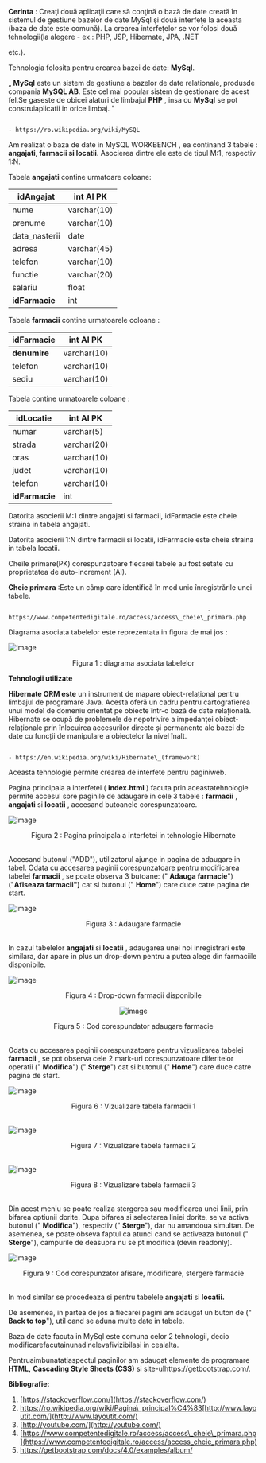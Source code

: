 **Cerinta** : Creaţi două aplicaţii care să conţină o bază de date creată în sistemul de gestiune bazelor de date MySql şi două interfeţe la aceasta (baza de date este comună). La crearea interfeţelor se vor folosi două tehnologii(la alegere - ex.: PHP, JSP, Hibernate, JPA, .NET

etc.).

Tehnologia folosita pentru crearea bazei de date: **MySql**.

„ **MySql** este un sistem de gestiune a bazelor de date relationale, produsde compania **MySQL AB**. Este cel mai popular sistem de gestionare de acest fel.Se gaseste de obicei alaturi de limbajul **PHP** , insa cu **MySql** se pot construiaplicatii in orice limbaj. "

                                                                                              - https://ro.wikipedia.org/wiki/MySQL

Am realizat o baza de date in MySQL WORKBENCH , ea continand 3 tabele : **angajati, farmacii si locatii**. Asocierea dintre ele este de tipul M:1, respectiv 1:N.

Tabela **angajati** contine urmatoare coloane:

| **idAngajat** | int AI PK |
| --- | --- |
| nume | varchar(10) |
| prenume | varchar(10) |
| data\_nasterii | date |
| adresa | varchar(45) |
| telefon | varchar(10) |
| functie | varchar(20) |
| salariu | float |
| **idFarmacie** | int |

Tabela **farmacii** contine urmatoarele coloane :

| **idFarmacie** | int AI PK |
| --- | --- |
| **denumire** | varchar(10) |
| telefon | varchar(10) |
| sediu | varchar(10) |

Tabela contine urmatoarele coloane :

| **idLocatie** | int AI PK |
| --- | --- |
| numar | varchar(5) |
| strada | varchar(20) |
| oras | varchar(10) |
| judet | varchar(10) |
| telefon | varchar(10) |
| **idFarmacie** | int |

Datorita asocierii M:1 dintre angajati si farmacii, idFarmacie este cheie straina in tabela angajati.

Datorita asocierii 1:N dintre farmacii si locatii, idFarmacie este cheie straina in tabela locatii.

Cheile primare(PK) corespunzatoare fiecarei tabele au fost setate cu proprietatea de auto-increment (AI).

**Cheie primara** :Este un câmp care identifică în mod unic înregistrările unei tabele.

                                                            - https://www.competentedigitale.ro/access/access\_cheie\_primara.php

Diagrama asociata tabelelor este reprezentata in figura de mai jos :

![image](https://github.com/popastefania77/portfolio/assets/137763813/b5afc161-d0e0-4410-9df9-cf8ab07b837b)

<div align="center">
    Figura 1 : diagrama asociata tabelelor
</div>

**Tehnologii utilizate**

**Hibernate ORM este** un instrument de mapare obiect-relațional pentru limbajul de programare Java. Acesta oferă un cadru pentru cartografierea unui model de domeniu orientat pe obiecte într-o bază de date relațională. Hibernate se ocupă de problemele de nepotrivire a impedanței obiect-relaționale prin înlocuirea accesurilor directe și permanente ale bazei de date cu funcții de manipulare a obiectelor la nivel înalt.

                                                                           - https://en.wikipedia.org/wiki/Hibernate\_(framework)

Aceasta tehnologie permite crearea de interfete pentru paginiweb.

Pagina principala a interfetei ( **index.html** ) facuta prin aceastatehnologie permite accesul spre paginile de adaugare in cele 3 tabele : **farmacii** , **angajati** si **locatii** , accesand butoanele corespunzatoare.

![image](https://github.com/popastefania77/portfolio/assets/137763813/289a0729-ca28-499d-a32e-4024e15d7d8b)



<div align="center">
    Figura 2 : Pagina principala a interfetei in tehnologie Hibernate
</div>
<br>


Accesand butonul ("ADD"), utilizatorul ajunge in pagina de adaugare in tabel. Odata cu accesarea paginii corespunzatoare pentru modificarea tabelei **farmacii** , se poate observa 3 butoane: (" **Adauga farmacie**") ("**Afiseaza farmacii")** cat si butonul (" **Home**") care duce catre pagina de start.

![image](https://github.com/popastefania77/portfolio/assets/137763813/0431bc69-d4f8-4520-99a8-1238854c1bba)


<div align="center">
Figura 3 : Adaugare farmacie
</div>
<br>

In cazul tabelelor **angajati** si **locatii** , adaugarea unei noi inregistrari este similara, dar apare in plus un drop-down pentru a putea alege din farmaciile disponibile.

![image](https://github.com/popastefania77/portfolio/assets/137763813/968380c0-e5fc-4793-9e06-cf2d53e192d0)


<div align="center">
Figura 4 : Drop-down farmacii disponibile

![image](https://github.com/popastefania77/portfolio/assets/137763813/9191aa76-b43a-4868-af95-65e6ab15d2c8)
<br>
</div>



<div align="center">
Figura 5 : Cod corespundator adaugare farmacie
</div>
<br>

Odata cu accesarea paginii corespunzatoare pentru vizualizarea tabelei **farmacii** , se pot observa cele 2 mark-uri corespunzatoare diferitelor operatii (" **Modifica**") (" **Sterge**") cat si butonul (" **Home**") care duce catre pagina de start.

![image](https://github.com/popastefania77/portfolio/assets/137763813/a252a4d6-dd3f-4266-af4f-7941172b9cb1)


<div align="center">
Figura 6 : Vizualizare tabela farmacii 1
</div>
<br>


![image](https://github.com/popastefania77/portfolio/assets/137763813/18a3412b-878e-4b1a-8ee5-00207edc3cc9)


<div align="center">
Figura 7 : Vizualizare tabela farmacii 2
</div>
<br>


![image](https://github.com/popastefania77/portfolio/assets/137763813/61703dcf-9487-469f-84f1-926df2fbece2)


<div align="center">
Figura 8 : Vizualizare tabela farmacii 3
</div><br>


Din acest meniu se poate realiza stergerea sau modificarea unei linii, prin bifarea optiunii dorite. Dupa bifarea si selectarea liniei dorite, se va activa butonul (" **Modifica**"), respectiv (" **Sterge**"), dar nu amandoua simultan. De asemenea, se poate obseva faptul ca atunci cand se activeaza butonul (" **Sterge**"), campurile de deasupra nu se pt modifica (devin readonly).

![image](https://github.com/popastefania77/portfolio/assets/137763813/cc3a0f60-a173-49e0-8412-d19482161bfa)


<div align="center">
 Figura 9 : Cod corespunzator afisare, modificare, stergere farmacie
</div>
<br>


In mod similar se procedeaza si pentru tabelele **angajati** si **locatii.**

De asemenea, in partea de jos a fiecarei pagini am adaugat un buton de (" **Back to top**"), util cand se aduna multe date in tabele.

Baza de date facuta in MySql este comuna celor 2 tehnologii, decio modificarefacutainunadinelevafivizibilasi in cealalta.

Pentruaimbunatatiaspectul paginilor am adaugat elemente de programare **HTML,** **Cascading Style Sheets (CSS)** si site-ulhttps://getbootstrap.com/.

**Bibliografie:**

1. [https://stackoverflow.com/](https://stackoverflow.com/)
2. https://ro.wikipedia.org/wiki/Pagina\_principal%C4%83[http://www.layoutit.com/](http://www.layoutit.com/)
3. [http://youtube.com/](http://youtube.com/)
4. [https://www.competentedigitale.ro/access/access\_cheie\_primara.php](https://www.competentedigitale.ro/access/access_cheie_primara.php)
5. https://getbootstrap.com/docs/4.0/examples/album/
